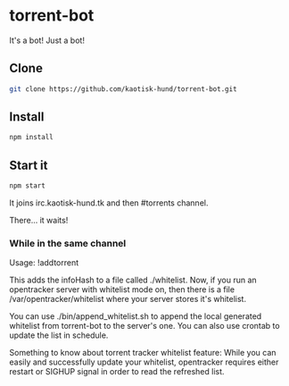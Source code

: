 # torrent-bot

It's a bot! Just a bot!

## Clone
```bash
git clone https://github.com/kaotisk-hund/torrent-bot.git
```

## Install

```bash
npm install
```

## Start it
```bash
npm start
```

It joins irc.kaotisk-hund.tk and then #torrents channel.

There... it waits!

### While in the same channel
Usage:
!addtorrent <infoHash>

This adds the infoHash to a file called ./whitelist. Now, if you run an opentracker server
with whitelist mode on, then there is a file /var/opentracker/whitelist where your server
stores it's whitelist.

You can use ./bin/append_whitelist.sh to append the local generated whitelist from torrent-bot
to the server's one. You can also use crontab to update the list in schedule.

Something to know about torrent tracker whitelist feature:
While you can easily and successfully update your whitelist, opentracker requires either restart
or SIGHUP signal in order to read the refreshed list.
